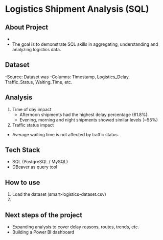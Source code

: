 # Logistics Shipment Analysis (SQL)


## About Project
- 
- The goal is to demonstrate SQL skills in aggregating, understanding and analyzing logistics data.

## Dataset
-Source: Dataset was 
-Columns: Timestamp, Logistics_Delay, Traffic_Status, Waiting_Time, etc.

## Analysis
1. Time of day impact
   - Afternoon shipments had the highest delay percentage (61.8%).
   - Evening, morning and night shipments showed similar levels (~55%)
2. Traffic status impact
  - Average waiting time is not affected by traffic status.


## Tech Stack
- SQL (PostgreSQL / MySQL)
- DBeaver as query tool

## How to use
1. Load the dataset (smart-logistics-dataset.csv)
2.

## Next steps of the project
- Expanding analysis to cover delay reasons, routes, trends, etc. 
- Building a Power BI dashboard 
 
